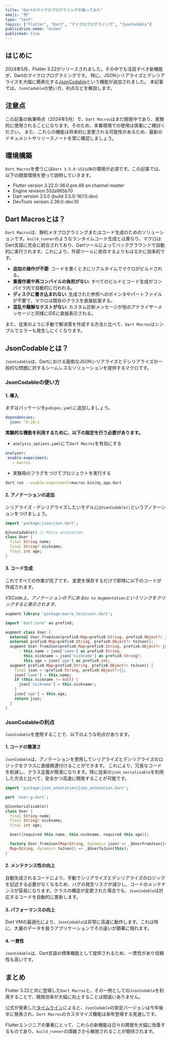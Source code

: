 ```yaml
---
title: "Dartのマイクロプログラミングを触ってみた"
emoji: "😎"
type: "tech"
topics: ["Flutter", "Dart", "マイクロプログラミング", "JsonCodable"]
publication_name: "minma"
published: true
---
```

## はじめに

2024年5月、Flutter 3.22がリリースされました。その中でも注目すべき新機能が、Dartのマイクロプログラミングです。
特に、JSONシリアライズとデシリアライズを大幅に簡素化する[JsonCodable](https://pub.dev/packages/json/versions/0.20.0)という機能が追加されました。
本記事では、`JsonCodable`の使い方、利点などを解説します。

## 注意点

この記事の執筆時点（2024年5月）で、`Dart Macros`はまだ開発中であり、実験的に使用されることになります。そのため、本番環境での使用は慎重にご検討ください。
また、これらの機能は将来的に変更される可能性があるため、最新のドキュメントやリリースノートを常に確認しましょう。

## 環境構築

`Dart Macros`を使うには`Dart 3.5.0-152以降`の環境が必須です。この記事では、以下の開発環境を使って説明していきます。

- Flutter version 3.22.0-36.0.pre.48 on channel master
- Engine revision 552a965b70
- Dart version 3.5.0 (build 3.5.0-167.0.dev)
- DevTools version 2.36.0-dev.10

## Dart Macrosとは？

`Dart Macros`は、静的メタプログラミングまたはコード生成のためのソリューションです。`build_runner`のようなランタイムコード生成とは異なり、マクロはDart言語に完全に統合されており、Dartツールによってバックグラウンドで自動的に実行されます。これにより、外部ツールに依存するよりもはるかに効率的です。

- **追加の操作が不要**: コードを書くときにリアルタイムでマクロがビルドされる。
- **重複作業や再コンパイルの負担がない**: すべてのビルドとコード生成がコンパイラ内で自動的に行われる。
- **ディスクに書き込まれない**: 生成された参照へのポインタやパートファイルが不要で、マクロは既存のクラスを直接拡張する。
- **混乱や難解なテストがない**: カスタム診断メッセージが他のアナライザーメッセージと同様にIDEに直接表示される。

また、従来のように手動で解決策を作成する方法と比べて、`Dart Macros`はシンプルでエラーも発生しにくくなります。

## JsonCodableとは？

`JsonCodable`は、Dartにおける面倒なJSONシリアライズとデシリアライズの一般的な問題に対するシームレスなソリューションを提供するマクロです。

### JsonCodableの使い方

#### 1. 導入

まずはパッケージを`pubspec.yaml`に追加しましょう。

```yaml
dependencies:
  json: ^0.20.1
```

**実験的な機能を利用するために、以下の設定を行う必要があります。**

- `analysis_options.yaml`にて`Dart Macros`を有効にする

```yaml
analyzer:
 enable-experiment:
   - macros
```

- 実験用のフラグをつけてプロジェクトを実行する

```bash
dart run --enable-experiment=macros bin/my_app.dart
```

#### 2. アノテーションの追加

シリアライズ・デシリアライズしたいモデルに`@JsonCodable()`というアノテーションをつけましょう。

```dart
import 'package:json/json.dart';

@JsonCodable() // Macro annotation
class User {
  final String name;
  final String? nickname;
  final int age;
}
```

#### 3. コード生成

これですべての作業が完了です。
変更を保存するだけで即時に以下のコードが作成されます。

*VSCode上、アノテーションの下にある`Go to Augmentation`というリンクをクリックすると表示されます。*

```dart
augment library 'package:macro_test/user.dart';

import 'dart:core' as prefix0;

augment class User {
  external User.fromJson(prefix0.Map<prefix0.String, prefix0.Object?> json);
  external prefix0.Map<prefix0.String, prefix0.Object?> toJson();
  augment User.fromJson(prefix0.Map<prefix0.String, prefix0.Object?> json, )
      : this.name = json['name'] as prefix0.String,
        this.nickname = json['nickname'] as prefix0.String?,
        this.age = json['age'] as prefix0.int;
  augment prefix0.Map<prefix0.String, prefix0.Object?> toJson() {
    final json = <prefix0.String, prefix0.Object?>{};
    json['name'] = this.name;
    if (this.nickname != null) {
      json['nickname'] = this.nickname!;
    }
    json['age'] = this.age;
    return json;
  }
}
```

### JsonCodableの利点

`JsonCodable`を使用することで、以下のような利点があります。

#### 1. コードの簡潔さ

`JsonCodable`は、アノテーションを使用してシリアライズとデシリアライズのロジックをクラスに直接関連付けることができます。
これにより、冗長なコードを削減し、クラス定義が簡潔になります。特に従来の`json_serializable`を利用した方法と比べて、安全かつ高速に開発することが可能です。

```dart
import 'package:json_annotation/json_annotation.dart';

part 'user.g.dart';

@JsonSerializable()
class User {
  final String name;
  final String? nickname;
  final int age;

  User({required this.name, this.nickname, required this.age});

  factory User.fromJson(Map<String, dynamic> json) => _$UserFromJson(json);
  Map<String, dynamic> toJson() => _$UserToJson(this);
}
```

#### 2. メンテナンス性の向上

自動生成されるコードにより、手動でシリアライズとデシリアライズのロジックを記述する必要がなくなるため、バグの発生リスクが減少し、コードのメンテナンスが容易になります。クラスの構造が変更された場合でも、`JsonCodable`は対応するコードを自動的に更新します。

#### 3. パフォーマンスの向上

Dart VMの最適化により、`JsonCodable`は非常に高速に動作します。これは特に、大量のデータを扱うアプリケーションでその違いが顕著に現れます。

#### 4. 一貫性

`JsonCodable`は、Dart言語の標準機能として提供されるため、一貫性があり信頼性も高いです。

## まとめ

Flutter 3.22と共に登場した`Dart Macros`と、その一例としての`JsonCodable`を利用することで、開発効率が大幅に向上することは間違いありません。

公式が発表した[タイムライン](https://dart.dev/language/macros#timeline)によると、`JsonCodable`の安定バージョンは今年後半に発表され、`Dart Macros`のカスタマイズ機能は来年登場する見通しです。

Flutterエンジニアの筆者にとって、これらの新機能は日々の開発を大幅に改善するものであり、`build_runner`の煩雑さから解放されることが期待されます。
